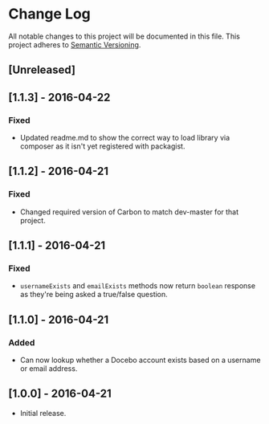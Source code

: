 # Change Log
All notable changes to this project will be documented in this file.
This project adheres to [Semantic Versioning](http://semver.org/).

## [Unreleased]

## [1.1.3] - 2016-04-22
### Fixed
- Updated readme.md to show the correct way to load library via composer as it isn't yet registered with packagist.

## [1.1.2] - 2016-04-21
### Fixed
- Changed required version of Carbon to match dev-master for that project.

## [1.1.1] - 2016-04-21
### Fixed
- `usernameExists` and `emailExists` methods now return `boolean` response as they're being asked a true/false question.

## [1.1.0] - 2016-04-21
### Added
- Can now lookup whether a Docebo account exists based on a username or email address.

## [1.0.0] - 2016-04-21
- Initial release.
